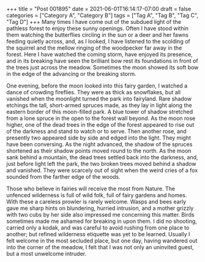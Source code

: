 +++
title = "Post 001895"
date = 2021-06-01T16:14:17-07:00
draft = false
categories = ["Category A", "Category B"]
tags = ["Tag A", "Tag B", "Tag C", "Tag D"]
+++
Many times I have come out of the subdued light of the pathless forest to enjoy these sunny openings. Often I have stood within them watching the butterflies circling in the sun or a deer and her fawns feeding quietly across, and, as I looked, I have listened to the scolding of the squirrel and the mellow ringing of the woodpecker far away in the forest. Here I have watched the coming storm, have enjoyed its presence, and in its breaking have seen the brilliant bow rest its foundations in front of the trees just across the meadow. Sometimes the moon showed its soft bow in the edge of the advancing or the breaking storm.

One evening, before the moon looked into this fairy garden, I watched a dance of crowding fireflies. They were as thick as snowflakes, but all vanished when the moonlight turned the park into fairyland. Rare shadow etchings the tall, short-armed spruces made, as they lay in light along the eastern border of this moon-filled park. A blue tower of shadow stretched from a lone spruce in the open to the forest wall beyond. As the moon rose higher, one of the dead trees in the edge of the forest appeared to rise out of the darkness and stand to watch or to serve. Then another rose, and presently two appeared side by side and edged into the light. They might have been conversing. As the night advanced, the shadow of the spruces shortened as their shadow points moved round to the north. As the moon sank behind a mountain, the dead trees settled back into the darkness, and, just before light left the park, the two broken trees moved behind a shadow and vanished. They were scarcely out of sight when the weird cries of a fox sounded from the farther edge of the woods.

Those who believe in fairies will receive the most from Nature. The unfenced wilderness is full of wild folk, full of fairy gardens and homes. With these a careless prowler is rarely welcome. Wasps and bees early gave me sharp hints on blundering, hurried intrusion, and a mother grizzly with two cubs by her side also impressed me concerning this matter. Birds sometimes made me ashamed for breaking in upon them. I did no shooting, carried only a kodak, and was careful to avoid rushing from one place to another; but refined wilderness etiquette was yet to be learned. Usually I felt welcome in the most secluded place, but one day, having wandered out into the corner of the meadow, I felt that I was not only an uninvited guest, but a most unwelcome intruder.
